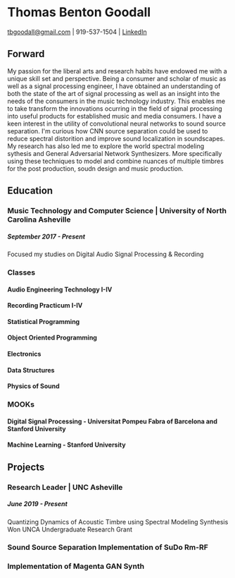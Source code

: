 # Thomas Benton Goodall
tbgoodall@gmail.com | 919-537-1504  | [LinkedIn](https://www.linkedin.com/in/thomas-goodall-a382bb127/)
## Forward
My passion for the liberal arts and research habits have endowed me with a unique skill set and perspective. Being a consumer and scholar of music as well as a signal processing engineer, I have obtained an understanding of both the state of the art of signal processing as well as an insight into the needs of the consumers in the music technology industry. This enables me to take transform the innovations ocurring in the field of signal processing into useful products for established music and media consumers.
  I have a keen interest in the utility of convolutional neural networks to sound source separation. I'm curious how CNN source separation could be used to reduce spectral distorition and improve sound localization in soundscapes.
   My research has also led me to explore the world spectral modeling sythesis and General Adversarial Network Synthesizers. More specifically using these techniques to model and combine nuances of multiple timbres for the post production, soudn design and music production.

## Education
### Music Technology and Computer Science |  University of North Carolina Asheville
##### September 2017 - Present
Focused my studies on Digital Audio Signal Processing & Recording
### Classes
#### Audio Engineering Technology I-IV
#### Recording Practicum I-IV
#### Statistical Programming
#### Object Oriented Programming
#### Electronics
#### Data Structures
#### Physics of Sound
### MOOKs
#### Digital Signal Processing - Universitat Pompeu Fabra of Barcelona and Stanford University
#### Machine Learning - Stanford University

## Projects
### Research Leader | UNC Asheville
##### June 2019 - Present
Quantizing Dynamics of Acoustic Timbre using Spectral Modeling Synthesis
Won UNCA Undergraduate Research Grant
### Sound Source Separation Implementation of SuDo Rm-RF
### Implementation of Magenta GAN Synth

